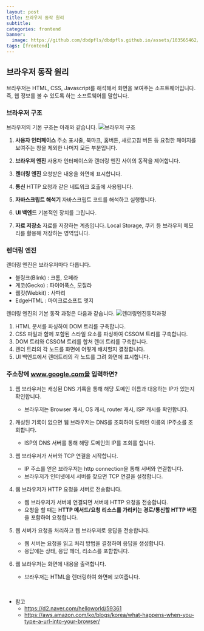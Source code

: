 ```yaml
---
layout: post
title: 브라우저 동작 원리
subtitle:
categories: frontend
banner:
  image: https://github.com/dbdpfls/dbdpfls.github.io/assets/103565462/3b97999e-ebae-4020-b6eb-8ba4b01508f0
tags: [frontend]
---
```


## 브라우저 동작 원리

브라우저는 HTML, CSS, Javascript를 해석해서 화면을 보여주는 소프트웨어입니다. 즉, 웹 정보를 볼 수 있도록 하는 소프트웨어를 말합니다.

### 브라우저 구조

브라우저의 기본 구조는 아래와 같습니다.
![브라우저 구조](https://github.com/dbdpfls/dbdpfls.github.io/assets/103565462/560b9b81-33a8-48dd-a723-e2de49127c3e)

1. **사용자 인터페이스**
   주소 표시줄, 북마크, 홈버튼, 새로고침 버튼 등 요청한 페이지를 보여주는 창을 제외한 나머지 모든 부분입니다.

2. **브라우저 엔진**
   사용자 인터페이스와 렌더링 엔진 사이의 동작을 제어합니다.

3. **렌더링 엔진**
   요청받은 내용을 화면에 표시합니다.

4. **통신**
   HTTP 요청과 같은 네트워크 호출에 사용됩니다.

5. **자바스크립트 해석기**
   자바스크립트 코드를 해석하고 실행합니다.

6. **UI 백엔드**
   기본적인 장치를 그립니다.

7. **자료 저장소**
   자료를 저장하는 계층입니다. Local Storage, 쿠키 등 브라우저 메모리를 활용해 저장하는 영역입니다.

### 렌더링 엔진

렌더링 엔진은 브라우저마다 다릅니다.

- 블링크(Blink) : 크롬, 오페라
- 게코(Gecko) : 파이어폭스, 모질라
- 웹킷(Webkit) : 사파리
- EdgeHTML : 마이크로소프트 엣지

렌더링 엔진의 기본 동작 과정은 다음과 같습니다.
![렌더링엔진동작과정](https://github.com/dbdpfls/dbdpfls.github.io/assets/103565462/127903a3-6402-4709-a1e5-58c0dbd81ddb)

1. HTML 문서를 파싱하여 DOM 트리를 구축합니다.
2. CSS 파일과 함께 포함된 스타일 요소를 파싱하여 CSSOM 트리를 구축합니다.
3. DOM 트리와 CSSOM 트리를 합쳐 렌더 트리를 구축합니다.
4. 렌더 트리의 각 노드를 화면에 어떻게 배치할지 결정합니다.
5. UI 백엔드에서 렌더트리의 각 노드를 그려 화면에 표시합니다.

### 주소창에 www.google.com을 입력하면?

1. 웹 브라우저는 캐싱된 DNS 기록을 통해 해당 도메인 이름과 대응하는 IP가 있는지 확인합니다.

   - 브라우저는 Browser 캐시, OS 캐시, router 캐시, ISP 캐시를 확인합니다.

2. 캐싱된 기록이 없으면 웹 브라우저는 DNS를 조회하여 도메인 이름의 IP주소를 조회합니다.

   - ISP의 DNS 서버를 통해 해당 도메인의 IP를 조회를 합니다.

3. 웹 브라우저가 서버와 TCP 연결을 시작합니다.

   - IP 주소를 얻은 브라우저는 http connection을 통해 서버와 연결합니다.
   - 브라우저가 인터넷에서 서버를 찾으면 TCP 연결을 설정합니다.

4. 웹 브라우저가 HTTP 요청을 서버로 전송합니다.

   - 웹 브라우저가 서버에 연결되면 서버에 HTTP 요청을 전송합니다.
   - 요청을 할 때는 H**TTP 메서드/요청 리소스를 가리키는 경로/통신할 HTTP 버전**을 포함하여 요청합니다.

5. 웹 서버가 요청을 처리하고 웹 브라우저로 응답을 전송합니다.

   - 웹 서버는 요청을 읽고 처리 방법을 결정하여 응답을 생성합니다.
   - 응답에는 상태, 응답 헤더, 리소스를 포함합니다.

6. 웹 브라우저는 화면에 내용을 출력합니다.
   - 브라우저는 HTML을 렌더링하여 화면에 보여줍니다.

<br>

- 참고
  - https://d2.naver.com/helloworld/59361
  - https://aws.amazon.com/ko/blogs/korea/what-happens-when-you-type-a-url-into-your-browser/
